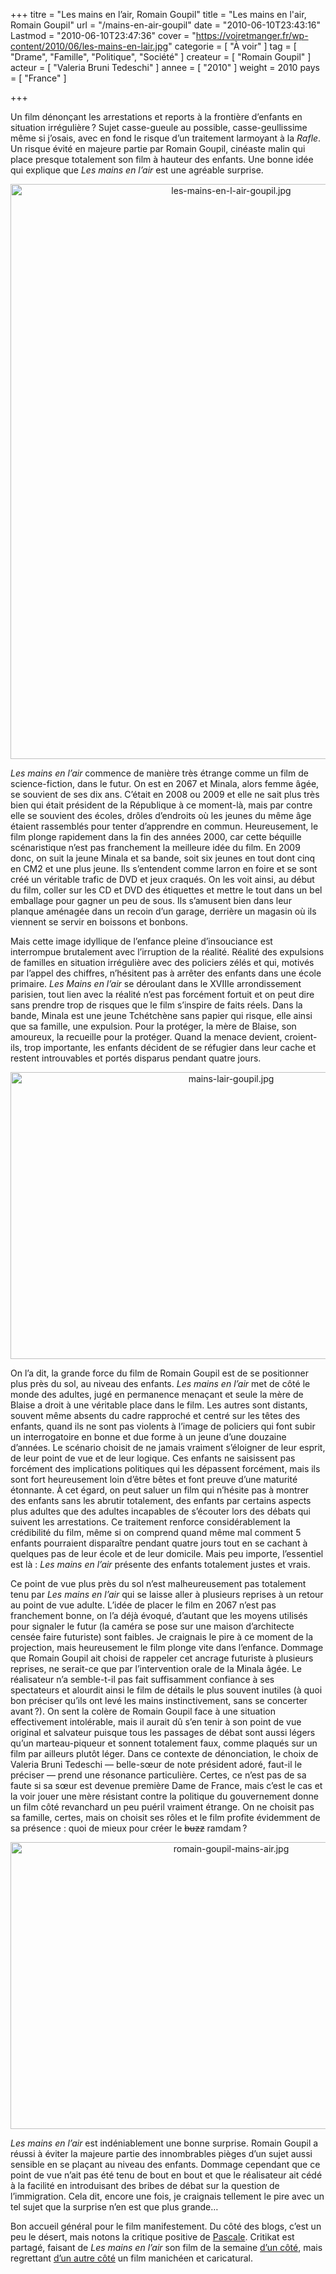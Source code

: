 +++
titre = "Les mains en l&rsquo;air, Romain Goupil"
title = "Les mains en l'air, Romain Goupil"
url = "/mains-en-air-goupil"
date = "2010-06-10T23:43:16"
Lastmod = "2010-06-10T23:47:36"
cover = "https://voiretmanger.fr/wp-content/2010/06/les-mains-en-lair.jpg"
categorie = [ "À voir" ]
tag = [ "Drame", "Famille", "Politique", "Société" ]
createur = [ "Romain Goupil" ]
acteur = [ "Valeria Bruni Tedeschi" ]
annee = [ "2010" ]
weight = 2010
pays = [ "France" ]

+++

<p>Un film dénonçant les arrestations et reports à la frontière d&rsquo;enfants en situation irrégulière ? Sujet casse-gueule au possible, casse-geullissime même si j&rsquo;osais, avec en fond le risque d&rsquo;un traitement larmoyant à la <em>Rafle</em>. Un risque évité en majeure partie par Romain Goupil, cinéaste malin qui place presque totalement son film à hauteur des enfants. Une bonne idée qui explique que <em>Les mains en l&rsquo;air</em> est une agréable surprise.</p>
<p><a href="http://www.allocine.fr/film/fichefilm_gen_cfilm=170825.html"> </a></p>
<p style="text-align: center;"><a href="http://www.allocine.fr/film/fichefilm_gen_cfilm=170825.html" target="_blank"></a></p>
<p><a href="http://www.allocine.fr/film/fichefilm_gen_cfilm=170825.html" target="_blank"></p>
<div style="text-align: center;"><img class="aligncenter" src="https://voiretmanger.fr/wp-content/2010/06/les-mains-en-l-air-goupil.jpg" border="0" alt="les-mains-en-l-air-goupil.jpg" width="690" height="920" /></div>
<p></a></p>
<p><em>Les mains en l&rsquo;air</em> commence de manière très étrange comme un film de science-fiction, dans le futur. On est en 2067 et Minala, alors femme âgée, se souvient de ses dix ans. C&rsquo;était en 2008 ou 2009 et elle ne sait plus très bien qui était président de la République à ce moment-là, mais par contre elle se souvient des écoles, drôles d&rsquo;endroits où les jeunes du même âge étaient rassemblés pour tenter d&rsquo;apprendre en commun. Heureusement, le film plonge rapidement dans la fin des années 2000, car cette béquille scénaristique n&rsquo;est pas franchement la meilleure idée du film. En 2009 donc, on suit la jeune Minala et sa bande, soit six jeunes en tout dont cinq en CM2 et une plus jeune. Ils s&rsquo;entendent comme larron en foire et se sont créé un véritable trafic de DVD et jeux craqués. On les voit ainsi, au début du film, coller sur les CD et DVD des étiquettes et mettre le tout dans un bel emballage pour gagner un peu de sous. Ils s&rsquo;amusent bien dans leur planque aménagée dans un recoin d&rsquo;un garage, derrière un magasin où ils viennent se servir en boissons et bonbons.</p>
<p>Mais cette image idyllique de l&rsquo;enfance pleine d&rsquo;insouciance est interrompue brutalement avec l&rsquo;irruption de la réalité. Réalité des expulsions de familles en situation irrégulière avec des policiers zélés et qui, motivés par l&rsquo;appel des chiffres, n&rsquo;hésitent pas à arrêter des enfants dans une école primaire. <em>Les Mains en l&rsquo;air</em> se déroulant dans le XVIIIe arrondissement parisien, tout lien avec la réalité n&rsquo;est pas forcément fortuit et on peut dire sans prendre trop de risques que le film s&rsquo;inspire de faits réels. Dans la bande, Minala est une jeune Tchétchène sans papier qui risque, elle ainsi que sa famille, une expulsion. Pour la protéger, la mère de Blaise, son amoureux, la recueille pour la protéger. Quand la menace devient, croient-ils, trop importante, les enfants décident de se réfugier dans leur cache et restent introuvables et portés disparus pendant quatre jours.</p>
<div style="text-align: center;"><img class="aligncenter" src="https://voiretmanger.fr/wp-content/2010/06/mains-lair-goupil.jpg" border="0" alt="mains-lair-goupil.jpg" width="690" height="459" /></div>
<p>On l&rsquo;a dit, la grande force du film de Romain Goupil est de se positionner plus près du sol, au niveau des enfants. <em>Les mains en l&rsquo;air</em> met de côté le monde des adultes, jugé en permanence menaçant et seule la mère de Blaise a droit à une véritable place dans le film. Les autres sont distants, souvent même absents du cadre rapproché et centré sur les têtes des enfants, quand ils ne sont pas violents à l&rsquo;image de policiers qui font subir un interrogatoire en bonne et due forme à un jeune d&rsquo;une douzaine d&rsquo;années. Le scénario choisit de ne jamais vraiment s&rsquo;éloigner de leur esprit, de leur point de vue et de leur logique. Ces enfants ne saisissent pas forcément des implications politiques qui les dépassent forcément, mais ils sont fort heureusement loin d&rsquo;être bêtes et font preuve d&rsquo;une maturité étonnante. À cet égard, on peut saluer un film qui n&rsquo;hésite pas à montrer des enfants sans les abrutir totalement, des enfants par certains aspects plus adultes que des adultes incapables de s&rsquo;écouter lors des débats qui suivent les arrestations. Ce traitement renforce considérablement la crédibilité du film, même si on comprend quand même mal comment 5 enfants pourraient disparaître pendant quatre jours tout en se cachant à quelques pas de leur école et de leur domicile. Mais peu importe, l&rsquo;essentiel est là : <em>Les mains en l&rsquo;air</em> présente des enfants totalement justes et vrais.</p>
<p>Ce point de vue plus près du sol n&rsquo;est malheureusement pas totalement tenu par <em>Les mains en l&rsquo;air</em> qui se laisse aller à plusieurs reprises à un retour au point de vue adulte. L&rsquo;idée de placer le film en 2067 n&rsquo;est pas franchement bonne, on l&rsquo;a déjà évoqué, d&rsquo;autant que les moyens utilisés pour signaler le futur (la caméra se pose sur une maison d&rsquo;architecte censée faire futuriste) sont faibles. Je craignais le pire à ce moment de la projection, mais heureusement le film plonge vite dans l&rsquo;enfance. Dommage que Romain Goupil ait choisi de rappeler cet ancrage futuriste à plusieurs reprises, ne serait-ce que par l&rsquo;intervention orale de la Minala âgée. Le réalisateur n&rsquo;a semble-t-il pas fait suffisamment confiance à ses spectateurs et alourdit ainsi le film de détails le plus souvent inutiles (à quoi bon préciser qu&rsquo;ils ont levé les mains instinctivement, sans se concerter avant ?). On sent la colère de Romain Goupil face à une situation effectivement intolérable, mais il aurait dû s&rsquo;en tenir à son point de vue original et salvateur puisque tous les passages de débat sont aussi légers qu&rsquo;un marteau-piqueur et sonnent totalement faux, comme plaqués sur un film par ailleurs plutôt léger. Dans ce contexte de dénonciation, le choix de Valeria Bruni Tedeschi — belle-sœur de note président adoré, faut-il le préciser — prend une résonance particulière. Certes, ce n&rsquo;est pas de sa faute si sa sœur est devenue première Dame de France, mais c&rsquo;est le cas et la voir jouer une mère résistant contre la politique du gouvernement donne un film côté revanchard un peu puéril vraiment étrange. On ne choisit pas sa famille, certes, mais on choisit ses rôles et le film profite évidemment de sa présence : quoi de mieux pour créer le <span style="text-decoration: line-through;">buzz</span> ramdam ?</p>
<div style="text-align: center;"><img class="aligncenter" src="https://voiretmanger.fr/wp-content/2010/06/romain-goupil-mains-air.jpg" border="0" alt="romain-goupil-mains-air.jpg" width="690" height="459" /></div>
<p><em>Les mains en l&rsquo;air</em> est indéniablement une bonne surprise. Romain Goupil a réussi à éviter la majeure partie des innombrables pièges d&rsquo;un sujet aussi sensible en se plaçant au niveau des enfants. Dommage cependant que ce point de vue n&rsquo;ait pas été tenu de bout en bout et que le réalisateur ait cédé à la facilité en introduisant des bribes de débat sur la question de l&rsquo;immigration. Cela dit, encore une fois, je craignais tellement le pire avec un tel sujet que la surprise n&rsquo;en est que plus grande…</p>
<p>Bon accueil général pour le film manifestement. Du côté des blogs, c&rsquo;est un peu le désert, mais notons la critique positive de <a href="http://www.surlarouteducinema.com/archive/2010/06/06/les-mains-en-l-air-de-romain-goupil.html">Pascale</a>. Critikat est partagé, faisant de <em>Les mains en l&rsquo;air</em> son film de la semaine <a href="http://www.critikat.com/Les-Mains-en-l-air.html">d&rsquo;un côté</a>, mais regrettant <a href="http://www.critikat.com/Les-Mains-en-l-air.html?artsuite=1">d&rsquo;un autre côté</a> un film manichéen et caricatural.</p>

